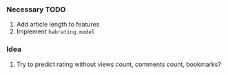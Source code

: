 ### Necessary TODO
1. Add article length to features
2. Implement `habrating.model`

### Idea
1. Try to predict rating without views count, comments count, bookmarks?
